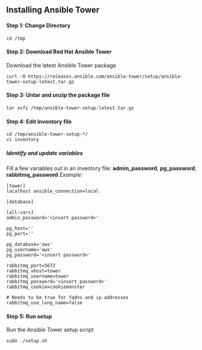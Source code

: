 ## Installing Ansible Tower

#### Step 1: Change Directory
```
cd /tmp
```

#### Step 2: Download Red Hat Ansible Tower
Download the latest Ansible Tower package
```
curl -O https://releases.ansible.com/ansible-tower/setup/ansible-tower-setup-latest.tar.gz
```

#### Step 3: Untar and unzip the package file
```
tar xvfz /tmp/ansible-tower-setup-latest.tar.gz
```

#### Step 4: Edit Inventory file
```
cd /tmp/ansible-tower-setup-*/
vi inventory
```
##### Identify and update variables
Fill a few variables out in an inventory file: **admin_password**, **pg_password**, **rabbitmq_password**
*Example:*
```
[tower]
localhost ansible_connection=local

[database]

[all:vars]
admin_password='<insert password>'

pg_host=''
pg_port=''

pg_database='awx'
pg_username='awx'
pg_password='<insert password>'

rabbitmq_port=5672
rabbitmq_vhost=tower
rabbitmq_username=tower
rabbitmq_password='<insert password>'
rabbitmq_cookie=cookiemonster

# Needs to be true for fqdns and ip addresses
rabbitmq_use_long_name=false
```

#### Step 5: Run setup
Run the Ansible Tower setup script
```
sudo ./setup.sh
```
